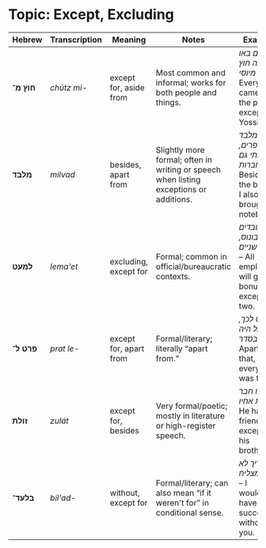 # Topic: Except, Excluding

| **Hebrew** | **Transcription** | **Meaning**       | **Notes**                                                             | **Example**                                                                            |
| ---------- | ----------------- | ---------------------- | -------------------------------------------------------------------------------------- | -------------------------------------------------------------------------------------- |
| **חוץ מ־** | *chútz mi-*       | except for, aside from | Most common and informal; works for both people and things.                            | *כולם באו לחגיגה חוץ מיוסי* – Everyone came to the party except for Yossi.             |
| **מלבד**   | *milvad*          | besides, apart from    | Slightly more formal; often in writing or speech when listing exceptions or additions. | *מלבד הספרים, הבאתי גם מחברות* – Besides the books, I also brought notebooks.          |
| **למעט**   | *lema'et*         | excluding, except for  | Formal; common in official/bureaucratic contexts.                                      | *כל העובדים יקבלו בונוס, למעט שניים* – All employees will get a bonus, except for two. |
| **פרט ל־** | *prat le-*        | except for, apart from | Formal/literary; literally “apart from.”                                               | *פרט לכך, הכל היה בסדר* – Apart from that, everything was fine.                        |
| **זולת**   | *zulát*           | except for, besides    | Very formal/poetic; mostly in literature or high-register speech.                      | *אין לו חבר זולת אחיו* – He has no friend except for his brother.                      |
| **בלעד־**  | *bil'ad-*         | without, except for    | Formal/literary; can also mean “if it weren't for” in conditional sense.               | *בלעדיך לא הייתי מצליח* – I wouldn't have succeeded without you.                       |
